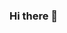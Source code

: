 ### Hi there 👋

<!--
**Cherylruei/Cherylruei** is a ✨ _special_ ✨ repository because its `README.md` (this file) appears on your GitHub profile.

Here are some ideas to get you started:

- 🌱 I’m currently learning HTML, CSS, Javascript
- 😄 I love travel and food. 
- (dog smile) Animals lover
- 📫 How to reach me: cherylrueichun@gmail.com
- ⚡ Fun fact: It's hard for me to stand the attraction from sea but I can't swim.
